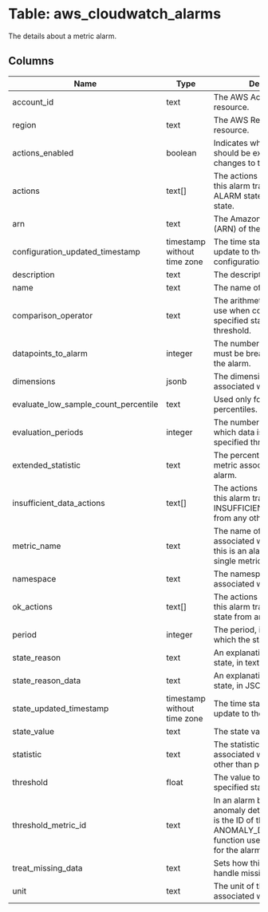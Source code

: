 
# Table: aws_cloudwatch_alarms
The details about a metric alarm.
## Columns
| Name        | Type           | Description  |
| ------------- | ------------- | -----  |
|account_id|text|The AWS Account ID of the resource.|
|region|text|The AWS Region of the resource.|
|actions_enabled|boolean|Indicates whether actions should be executed during any changes to the alarm state.|
|actions|text[]|The actions to execute when this alarm transitions to the ALARM state from any other state.|
|arn|text|The Amazon Resource Name (ARN) of the alarm.|
|configuration_updated_timestamp|timestamp without time zone|The time stamp of the last update to the alarm configuration.|
|description|text|The description of the alarm.|
|name|text|The name of the alarm.|
|comparison_operator|text|The arithmetic operation to use when comparing the specified statistic and threshold.|
|datapoints_to_alarm|integer|The number of data points that must be breaching to trigger the alarm.|
|dimensions|jsonb|The dimensions for the metric associated with the alarm.|
|evaluate_low_sample_count_percentile|text|Used only for alarms based on percentiles.|
|evaluation_periods|integer|The number of periods over which data is compared to the specified threshold.|
|extended_statistic|text|The percentile statistic for the metric associated with the alarm.|
|insufficient_data_actions|text[]|The actions to execute when this alarm transitions to the INSUFFICIENT_DATA state from any other state.|
|metric_name|text|The name of the metric associated with the alarm, if this is an alarm based on a single metric.|
|namespace|text|The namespace of the metric associated with the alarm.|
|ok_actions|text[]|The actions to execute when this alarm transitions to the OK state from any other state.|
|period|integer|The period, in seconds, over which the statistic is applied.|
|state_reason|text|An explanation for the alarm state, in text format.|
|state_reason_data|text|An explanation for the alarm state, in JSON format.|
|state_updated_timestamp|timestamp without time zone|The time stamp of the last update to the alarm state.|
|state_value|text|The state value for the alarm.|
|statistic|text|The statistic for the metric associated with the alarm, other than percentile.|
|threshold|float|The value to compare with the specified statistic.|
|threshold_metric_id|text|In an alarm based on an anomaly detection model, this is the ID of the ANOMALY_DETECTION_BAND function used as the threshold for the alarm.|
|treat_missing_data|text|Sets how this alarm is to handle missing data points.|
|unit|text|The unit of the metric associated with the alarm.|
